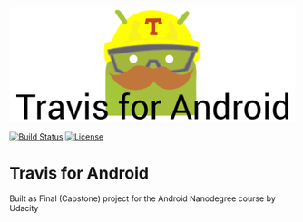 ![Logo](https://raw.githubusercontent.com/wiyarmir/Capstone-Project/master/art/banner.png)

[![Build Status](https://travis-ci.org/wiyarmir/Capstone-Project.svg?branch=master)](https://travis-ci.org/wiyarmir/Capstone-Project)
[![License](https://img.shields.io/badge/license-Apache%202-4EB1BA.svg?style=plastic)](https://www.apache.org/licenses/LICENSE-2.0.html)

# Travis for Android

Built as Final (Capstone) project for the Android Nanodegree course by Udacity
